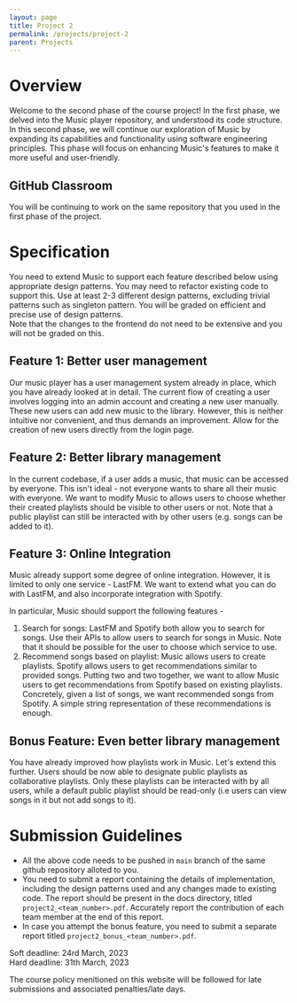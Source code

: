 ```yaml
---
layout: page
title: Project 2
permalink: /projects/project-2
parent: Projects
---
```


# Overview

Welcome to the second phase of the course project! In the first phase, we delved into the Music player repository, and understood its code structure. In this second phase, we will continue our exploration of Music by expanding its capabilities and functionality using software engineering principles. This phase will focus on enhancing Music's features to make it more useful and user-friendly. 

## GitHub Classroom

You will be continuing to work on the same repository that you used in the first phase of the project.

# Specification 

You need to extend Music to support each feature described below using appropriate design patterns. You may need to refactor existing code to support this. Use at least 2-3 different design patterns, excluding trivial patterns such as singleton pattern. You will be graded on efficient and precise use of design patterns.  
Note that the changes to the frontend do not need to be extensive and you will not be graded on this.    

## Feature 1: Better user management

Our music player has a user management system already in place, which you have already looked at in detail. The current flow of creating a user involves logging into an admin account and creating a new user manually. These new users can add new music to the library. However, this is neither intuitive nor convenient, and thus demands an improvement. Allow for the creation of new users directly from the login page.

## Feature 2: Better library management

In the current codebase, if a user adds a music, that music can be accessed by everyone. This isn't ideal - not everyone wants to share all their music with everyone. We want to modify Music to allows users to choose whether their created playlists should be visible to other users or not. Note that a public playlist can still be interacted with by other users (e.g. songs can be added to it).

## Feature 3: Online Integration

Music already support some degree of online integration. However, it is limited to only one service - LastFM. We want to extend what you can do with LastFM, and also incorporate integration with Spotify.  

In particular, Music should support the following features -

1. Search for songs: LastFM and Spotify both allow you to search for songs. Use their APIs to allow users to search for songs in Music. Note that it should be possible for the user to choose which service to use.  
2. Recommend songs based on playlist: Music allows users to create playlists. Spotify allows users to get recommendations similar to provided songs. Putting two and two together, we want to allow Music users to get recommendations from Spotify based on existing playlists. Concretely, given a list of songs, we want recommended songs from Spotify. A simple string representation of these recommendations is enough. 

## Bonus Feature: Even better library management 
You have already improved how playlists work in Music. Let's extend this further. Users should be now able to designate public playlists as collaborative playlists. Only these playlists can be interacted with by all users, while a default public playlist should be read-only (i.e users can view songs in it but not add songs to it).   

# Submission Guidelines

- All the above code needs to be pushed in `main` branch of the same github repository alloted to you.
- You need to submit a report containing the details of implementation, including the design patterns used and any changes made to existing code. The report should be present in the docs directory, titled `project2_<team_number>.pdf`. Accurately report the contribution of each team member at the end of this report.  
- In case you attempt the bonus feature, you need to submit a separate report titled `project2_bonus_<team_number>.pdf`.

Soft deadline: 24rd March, 2023  
Hard deadline: 31th March, 2023  

The course policy menitioned on this website will be followed for late submissions and associated penalties/late days.
